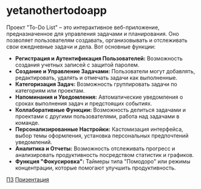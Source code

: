 # yetanothertodoapp
Проект "To-Do List" – это интерактивное веб-приложение, предназначенное для управления задачами и планирования. Оно позволяет пользователям создавать, организовывать и отслеживать свои ежедневные задачи и дела. Вот основные функции:

- **Регистрация и Аутентификация Пользователей:** Возможность создания учетных записей с защитой паролем.
- **Создание и Управление Задачами:** Пользователи могут добавлять, редактировать, удалять и отмечать задачи как выполненные.
- **Категоризация Задач:** Возможность группировать задачи по категориям или проектам.
- **Напоминания и Уведомления:** Автоматические уведомления о сроках выполнения задач и предстоящих событиях.
- **Коллаборативные Функции:** Возможность делиться задачами и проектами с другими пользователями, работа над задачами в команде.
- **Персонализированные Настройки:** Кастомизация интерфейса, выбор темы оформления, установка персональных предпочтений уведомлений.
- **Аналитика и Отчеты:** Возможность отслеживать прогресс и анализировать продуктивность посредством статистик и графиков.
- **Функция "Фокусировка":** Таймеры типа "Помодоро" или режимы концентрации, которые помогают улучшить продуктивность.

[ПЗ](https://hammerhead-celery-f0f.notion.site/TO-DO-503117d6496a4d30aaa8ebfa1364d9b0?pvs=4)
[Призентация](https://docs.google.com/presentation/d/1J1gC9hbY8fFpX0DBi6JAXX9z6eRiXTDL/edit?usp=sharing&ouid=104578097460243845156&rtpof=true&sd=true)
